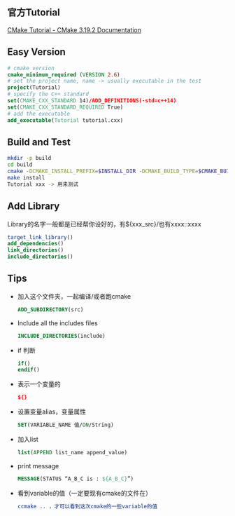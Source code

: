 ## 官方Tutorial
[CMake Tutorial - CMake 3.19.2 Documentation](https://cmake.org/cmake/help/latest/guide/tutorial/index.html#a-basic-starting-point-step-1)

## Easy Version
```CMake
# cmake version
cmake_minimum_required (VERSION 2.6)
# set the project name, name -> usually executable in the test
project(Tutorial)
# specify the C++ standard
set(CMAKE_CXX_STANDARD 14)/ADD_DEFINITIONS(-std=c++14)
set(CMAKE_CXX_STANDARD_REQUIRED True)
# add the executable
add_executable(Tutorial tutorial.cxx)
```

## Build and Test
```bash
mkdir -p build
cd build
cmake -DCMAKE_INSTALL_PREFIX=$INSTALL_DIR -DCMAKE_BUILD_TYPE=$CMAKE_BUILD_TYPE ..
make install
Tutorial xxx -> 用来测试
```

## Add Library
Library的名字一般都是已经帮你设好的，有${xxx_src}/也有xxxx::xxxx

```CMake
target_link_library()
add_dependencies()
link_directories()
include_directories()
```

## Tips
- 加入这个文件夹，一起编译/或者跑cmake
    ```CMake 
    ADD_SUBDIRECTORY(src)
    ```
- Include all the includes files
    ```CMake 
    INCLUDE_DIRECTORIES(include)
    ```
- if 判断
    ```CMake 
    if()
    endif()
    ```
- 表示一个变量的
    ```CMake 
    ${}
    ```
- 设置变量alias，变量属性
    ```CMAKE 
    SET(VARIABLE_NAME 值/ON/String)
    ```
- 加入list
    ```CMake 
    list(APPEND list_name append_value)
    ```
- print message
    ```CMake 
    MESSAGE(STATUS “A_B_C is : ${A_B_C}”)
    ```
- 看到variable的值（一定要现有cmake的文件在）
    ```CMake 
    ccmake .. ，才可以看到这次cmake的一些variable的值
    ```
